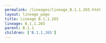 ```yaml
---
permalink: /lineages/lineage_B.1.1.265.html
layout: lineage_page
title: Lineage B.1.1.265
lineage: B.1.1.265
parent: B.1.1
children: ['B.1.1.265']
---
```

